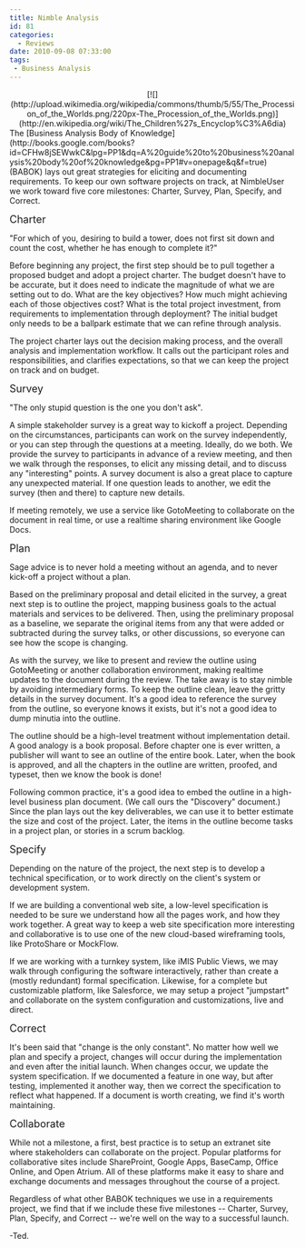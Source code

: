 ```yaml
---
title: Nimble Analysis
id: 81
categories:
  - Reviews
date: 2010-09-08 07:33:00
tags:
 - Business Analysis
---
```


<div class="separator" style="clear:both;text-align:center;">[![](http://upload.wikimedia.org/wikipedia/commons/thumb/5/55/The_Procession_of_the_Worlds.png/220px-The_Procession_of_the_Worlds.png)](http://en.wikipedia.org/wiki/The_Children%27s_Encyclop%C3%A6dia)</div>
The [Business Analysis Body of Knowledge](http://books.google.com/books?id=CFHw8jSEWwkC&amp;lpg=PP1&amp;dq=A%20guide%20to%20business%20analysis%20body%20of%20knowledge&amp;pg=PP1#v=onepage&amp;q&amp;f=true) (BABOK) lays out great strategies for eliciting and documenting requirements. To keep our own software projects on track, at NimbleUser we work toward five core milestones: Charter, Survey, Plan, Specify, and Correct.

<span style="font-size:large;">Charter</span>

"For which of you, desiring to build a tower, does not first sit down and count the cost, whether he has enough to complete it?"

Before beginning any project, the first step should be to pull together a proposed budget and adopt a project charter. The budget doesn't have to be accurate, but it does need to indicate the magnitude of what we are setting out to do. What are the key objectives? How much might achieving each of those objectives cost? What is the total project investment, from requirements to implementation through deployment? The initial budget only needs to be a ballpark estimate that we can refine through analysis.

The project charter lays out the decision making process, and the overall analysis and implementation workflow. It calls out the participant roles and responsibilities, and clarifies expectations, so that we can keep the project on track and on budget.

<span style="font-size:large;">Survey</span>

"The only stupid question is the one you don't ask".

A simple stakeholder survey is a great way to kickoff a project. Depending on the circumstances, participants can work on the survey independently, or you can step through the questions at a meeting. Ideally, do we both. We provide the survey to participants in advance of a review meeting, and then we walk through the responses, to elicit any missing detail, and to discuss any "interesting" points. A survey document is also a great place to capture any unexpected material. If one question leads to another, we edit the survey (then and there) to capture new details.

If meeting remotely, we use a service like GotoMeeting to collaborate on the document in real time, or use a realtime sharing environment like Google Docs.

<span style="font-size:large;">Plan</span>

Sage advice is to never hold a meeting without an agenda, and to never kick-off a project without a plan.

Based on the preliminary proposal and detail elicited in the survey, a great next step is to outline the project, mapping business goals to the actual materials and services to be delivered. Then, using the preliminary proposal as a baseline, we separate the original items from any that were added or subtracted during the survey talks, or other discussions, so everyone can see how the scope is changing.

As with the survey, we like to present and review the outline using GotoMeeting or another collaboration environment, making realtime updates to the document during the review. The take away is to stay nimble by avoiding intermediary forms. To keep the outline clean, leave the gritty details in the survey document. It's a good idea to reference the survey from the outline, so everyone knows it exists, but it's not a good idea to dump minutia into the outline.

The outline should be a high-level treatment without implementation detail. A good analogy is a book proposal. Before chapter one is ever written, a publisher will want to see an outline of the entire book. Later, when the book is approved, and all the chapters in the outline are written, proofed, and typeset, then we know the book is done!

Following common practice, it's a good idea to embed the outline in a high-level business plan document. (We call ours the "Discovery" document.) Since the plan lays out the key deliverables, we can use it to better estimate the size and cost of the project. Later, the items in the outline become tasks in a project plan, or stories in a scrum backlog.

<span style="font-size:large;">Specify</span>

Depending on the nature of the project, the next step is to develop a technical specification, or to work directly on the client's system or development system.

If we are building a conventional web site, a low-level specification is needed to be sure we understand how all the pages work, and how they work together. A great way to keep a web site specification more interesting and collaborative is to use one of the new cloud-based wireframing tools, like ProtoShare or MockFlow.

If we are working with a turnkey system, like iMIS Public Views, we may walk through configuring the software interactively, rather than create a (mostly redundant) formal specification. Likewise, for a complete but customizable platform, like Salesforce, we may setup a project "jumpstart" and collaborate on the system configuration and customizations, live and direct.

<span style="font-size:large;">Correct</span>

It's been said that "change is the only constant". No matter how well we plan and specify a project, changes will occur during the implementation and even after the initial launch. When changes occur, we update the system specification. If we documented a feature in one way, but after testing, implemented it another way, then we correct the specification to reflect what happened. If a document is worth creating, we find it's worth maintaining.

<span style="font-size:large;">Collaborate </span>

While not a milestone, a first, best practice is to setup an extranet site where stakeholders can collaborate on the project. Popular platforms for collaborative sites include ShareProint, Google Apps, BaseCamp, Office Online, and Open Atrium. All of these platforms make it easy to share and exchange documents and messages throughout the course of a project.

Regardless of what other BABOK techniques we use in a requirements project, we find that if we include these five milestones -- Charter, Survey, Plan, Specify, and Correct -- we're well on the way to a successful launch.

-Ted.